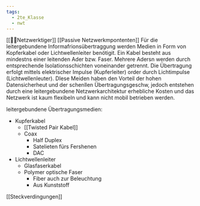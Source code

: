 ```yaml
---
tags:
  - 2te_Klasse
  - nwt
---
```

[[🏳️‍⚧️Netzwerktiger]] [[Passive Netzwerkmpontenten]]
Für die leitergebundene Informafrionsübertraggung werden Medien in Form von Kopferkabel oder Lichtwellenleiter benötigit. Ein Kabel besteht aus mindestns einer leitenden Ader bzw. Faser. Mehrere Adersn werden durch entsprechende Isolationsschichten voneinander getrennt. Die Übertragung erfolgt mittels elektrischer Impulse (Kupferleiter) order durch Lichtimpulse (Lichtwellenleuter). DIese Meiden haben den Vorteil der hohen Datensicherheut und der schenllen Übertragungsgeschw, jedoch entstehen durch eine leitergebundene Netzwerkarchitektur erhebliche Kosten und das Netzwerk ist kaum flexibeln und kann nicht mobil betrieben werden.

leitergebundene Übertragungsmedien: 
- Kupferkabel 
	- [[Twisted Pair Kabel]] 
	- Coax
		- Half Duplex
		- Satelieten fürs Fershenen 
		- DAC  
- Lichtwellenleiter
	- Glasfaserkabel 
	- Polymer optische Faser 
		- Fiber auch zur Beleuchtung
		- Aus Kunststoff

[[Steckverdingungen]]